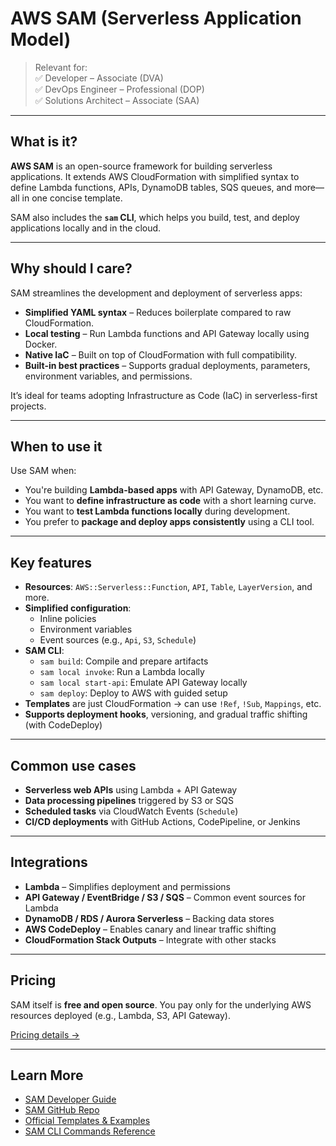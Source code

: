 # AWS SAM (Serverless Application Model)

> Relevant for:  
> ✅ Developer – Associate (DVA)  
> ✅ DevOps Engineer – Professional (DOP)  
> ✅ Solutions Architect – Associate (SAA)

---

## What is it?

**AWS SAM** is an open-source framework for building serverless applications. It extends AWS CloudFormation with simplified syntax to define Lambda functions, APIs, DynamoDB tables, SQS queues, and more—all in one concise template.

SAM also includes the **`sam` CLI**, which helps you build, test, and deploy applications locally and in the cloud.

---

## Why should I care?

SAM streamlines the development and deployment of serverless apps:

- **Simplified YAML syntax** – Reduces boilerplate compared to raw CloudFormation.
- **Local testing** – Run Lambda functions and API Gateway locally using Docker.
- **Native IaC** – Built on top of CloudFormation with full compatibility.
- **Built-in best practices** – Supports gradual deployments, parameters, environment variables, and permissions.

It’s ideal for teams adopting Infrastructure as Code (IaC) in serverless-first projects.

---

## When to use it

Use SAM when:

- You're building **Lambda-based apps** with API Gateway, DynamoDB, etc.
- You want to **define infrastructure as code** with a short learning curve.
- You want to **test Lambda functions locally** during development.
- You prefer to **package and deploy apps consistently** using a CLI tool.

---

## Key features

- **Resources**: `AWS::Serverless::Function`, `API`, `Table`, `LayerVersion`, and more.
- **Simplified configuration**:
  - Inline policies
  - Environment variables
  - Event sources (e.g., `Api`, `S3`, `Schedule`)
- **SAM CLI**:
  - `sam build`: Compile and prepare artifacts
  - `sam local invoke`: Run a Lambda locally
  - `sam local start-api`: Emulate API Gateway locally
  - `sam deploy`: Deploy to AWS with guided setup
- **Templates** are just CloudFormation → can use `!Ref`, `!Sub`, `Mappings`, etc.
- **Supports deployment hooks**, versioning, and gradual traffic shifting (with CodeDeploy)

---

## Common use cases

- **Serverless web APIs** using Lambda + API Gateway
- **Data processing pipelines** triggered by S3 or SQS
- **Scheduled tasks** via CloudWatch Events (`Schedule`)
- **CI/CD deployments** with GitHub Actions, CodePipeline, or Jenkins

---

## Integrations

- **Lambda** – Simplifies deployment and permissions
- **API Gateway / EventBridge / S3 / SQS** – Common event sources for Lambda
- **DynamoDB / RDS / Aurora Serverless** – Backing data stores
- **AWS CodeDeploy** – Enables canary and linear traffic shifting
- **CloudFormation Stack Outputs** – Integrate with other stacks

---

## Pricing

SAM itself is **free and open source**. You pay only for the underlying AWS resources deployed (e.g., Lambda, S3, API Gateway).

[Pricing details →](https://aws.amazon.com/lambda/pricing/)

---

## Learn More

- [SAM Developer Guide](https://docs.aws.amazon.com/serverless-application-model/)
- [SAM GitHub Repo](https://github.com/aws/aws-sam-cli)
- [Official Templates & Examples](https://github.com/aws-samples/aws-sam-cli-app-templates)
- [SAM CLI Commands Reference](https://docs.aws.amazon.com/serverless-application-model/latest/developerguide/serverless-sam-cli-commands.html)
